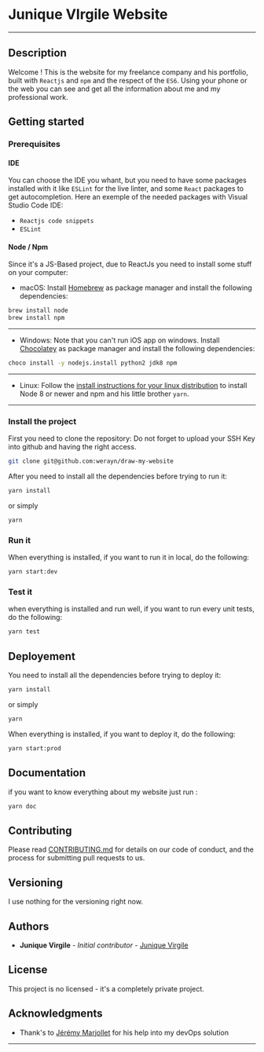 # Junique VIrgile Website 
---

## Description

Welcome !
This is the website for my freelance company and his portfolio, built with `Reactjs` and `npm` and the respect of the `ES6`.
Using your phone or the web you can see and get all the information about me and my professional work.

## Getting started

### Prerequisites

#### IDE

You can choose the IDE you whant, but you need to have some packages installed with it like `ESLint` for the live linter, and some `React` packages to get autocompletion.
Here an exemple of the needed packages with Visual Studio Code IDE:

- `Reactjs code snippets`
- `ESLint`

#### Node / Npm

Since it's a JS-Based project, due to ReactJs you need to install some stuff on your computer:

- macOS:
  Install [Homebrew](https://brew.sh) as package manager and install the following dependencies:

```bash
brew install node
brew install npm
```

---

- Windows:
  Note that you can't run iOS app on windows.
  Install [Chocolatey](https://chocolatey.org) as package manager and install the following dependencies:

```bash
choco install -y nodejs.install python2 jdk8 npm
```

---

- Linux:
  Follow the [install instructions for your linux distribution](https://nodejs.org/en/download/package-manager/) to install Node 8 or newer and npm and his little brother `yarn`.

---

### Install the project

First you need to clone the repository:
Do not forget to upload your SSH Key into github and having the right access.

```bash
git clone git@github.com:werayn/draw-my-website
```

After you need to install all the dependencies before trying to run it:

```bash
yarn install
```

or simply

```bash
yarn
```

### Run it

When everything is installed, if you want to run it in local, do the following:

```bash
yarn start:dev
```

### Test it

when everything is installed and run well, if you want to run every unit tests, do the following:

```bash
yarn test
```

## Deployement

You need to install all the dependencies before trying to deploy it:

```bash
yarn install
```

or simply

```bash
yarn
```

When everything is installed, if you want to deploy it, do the following:

```bash
yarn start:prod
```

## Documentation

if you want to know everything about my website just run :

```bash
yarn doc
```

## Contributing

Please read [CONTRIBUTING.md](CONTRIBUTING.md) for details on our code of conduct, and the process for submitting pull requests to us.

## Versioning

I use nothing for the versioning right now.

## Authors

* **Junique Virgile** - *Initial contributor* - [Junique Virgile](https://github.com/werayn)

## License

This project is no licensed - it's a completely private project.

## Acknowledgments
* Thank's to [Jérémy Marjollet](https://github.com/JeremyMarjollet) for his help into my devOps solution
---
